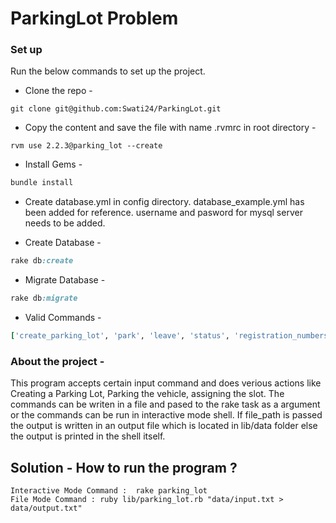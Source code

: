 # ParkingLot Problem

### Set up

Run the below commands to set up the project.

* Clone the repo -
```console
git clone git@github.com:Swati24/ParkingLot.git
```

* Copy the content and save the file with name .rvmrc in root directory -
```console
rvm use 2.2.3@parking_lot --create
```

* Install Gems -
```ruby
bundle install
```

* Create database.yml in config directory. database_example.yml has been added for reference. username and pasword for mysql server needs to be added.

* Create Database -
```ruby
rake db:create
```

* Migrate Database -
```ruby
rake db:migrate
```

* Valid Commands -
```ruby
['create_parking_lot', 'park', 'leave', 'status', 'registration_numbers_for_cars_with_colour', 'slot_numbers_for_cars_with_colour', 'slot_number_for_registration_number'] 
```

### About the project -
This program accepts certain input command and does verious actions like Creating a Parking Lot, Parking the vehicle, assigning the slot. The commands can be writen in a file and pased to the rake task as a argument or the commands can be run in interactive mode shell. If file_path is passed the output is written in an output file which is located in lib/data folder else the output is printed in the shell itself.


## Solution - How to run the program ?
	
	Interactive Mode Command :  rake parking_lot
	File Mode Command : ruby lib/parking_lot.rb "data/input.txt > data/output.txt"